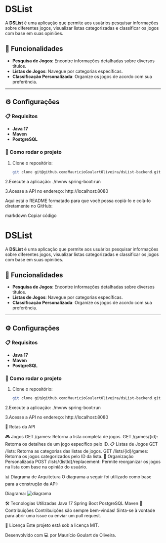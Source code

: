 # DSList

A **DSList** é uma aplicação que permite aos usuários pesquisar informações sobre diferentes jogos, visualizar listas categorizadas e classificar os jogos com base em suas opiniões. 

## 🚀 Funcionalidades

- **Pesquisa de Jogos**: Encontre informações detalhadas sobre diversos títulos.
- **Listas de Jogos**: Navegue por categorias específicas.
- **Classificação Personalizada**: Organize os jogos de acordo com sua preferência.

---

## ⚙️ Configurações

### 📋 Requisitos

- **Java 17**
- **Maven**
- **PostgreSQL**

### 📂 Como rodar o projeto

1. Clone o repositório:
   ```bash
   git clone git@github.com:MauricioGoulartOliveira/dsList-backend.git && cd dslist
   
2.Execute a aplicação:
./mvnw spring-boot:run

3.Acesse a API no endereço:
http://localhost:8080


Aqui está o README formatado para que você possa copiá-lo e colá-lo diretamente no GitHub:

markdown
Copiar código
# DSList

A **DSList** é uma aplicação que permite aos usuários pesquisar informações sobre diferentes jogos, visualizar listas categorizadas e classificar os jogos com base em suas opiniões. 

## 🚀 Funcionalidades

- **Pesquisa de Jogos**: Encontre informações detalhadas sobre diversos títulos.
- **Listas de Jogos**: Navegue por categorias específicas.
- **Classificação Personalizada**: Organize os jogos de acordo com sua preferência.

---

## ⚙️ Configurações

### 📋 Requisitos

- **Java 17**
- **Maven**
- **PostgreSQL**

### 📂 Como rodar o projeto

1. Clone o repositório:
   ```bash
   git clone git@github.com:MauricioGoulartOliveira/dsList-backend.git && cd dslist
   
2.Execute a aplicação:
./mvnw spring-boot:run

3.Acesse a API no endereço:
http://localhost:8080

📌 Rotas da API

🎮 Jogos
GET /games: Retorna a lista completa de jogos.
GET /games/{id}: Retorna os detalhes de um jogo específico pelo ID.
📋 Listas de Jogos
GET /lists: Retorna as categorias das listas de jogos.
GET /lists/{id}/games: Retorna os jogos categorizados pelo ID da lista.
🔄 Organização Personalizada
POST /lists/{listId}/replacement: Permite reorganizar os jogos na lista com base na opinião do usuário.

📊 Diagrama de Arquitetura
O diagrama a seguir foi utilizado como base para a construção da API:

Diagrama:
![diagrama](https://github.com/user-attachments/assets/20f53d01-8fdb-4ff8-b284-737d96af353e)


🛠️ Tecnologias Utilizadas
Java 17
Spring Boot
PostgreSQL
Maven
🌟 Contribuições
Contribuições são sempre bem-vindas! Sinta-se à vontade para abrir uma issue ou enviar um pull request.

📄 Licença
Este projeto está sob a licença MIT.

Desenvolvido com 💻 por Maurício Goulart de Oliveira.

